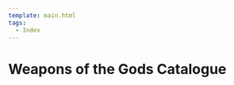 ```yaml
---
template: main.html
tags:
  - Index
---
```


# Weapons of the Gods Catalogue

<!-- material/tags { scope: true } -->
